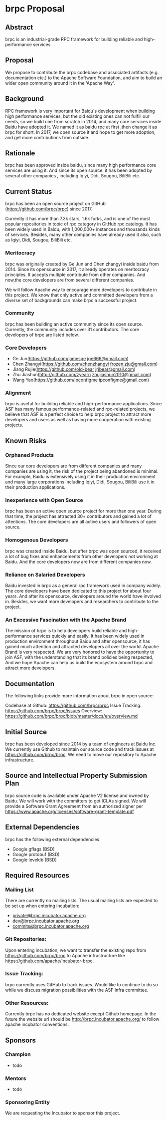 # brpc Proposal

## Abstract

brpc is an industrial-grade RPC framework for building reliable and
high-performance services.

## Proposal

We propose to contribute the brpc codebase and associated artifacts
(e.g. documentation etc.) to the Apache Software Foundation, and aim to
 build an wider open community around it in the 'Apache Way'.


## Background

RPC framework is very important for Baidu's development when building high performance services,
but the old existing ones can not fulfill our needs, so we build one from scratch in 2014,
and many core services inside Baidu have adopted it.
We named it as baidu rpc at first ,then change it as brpc for short.
In 2017, we open source it and hope to get more adoption, and get more contributions from outside.

## Rationale

brpc has been approved inside baidu, since many high performance core services are using it.
And since its open source, it has been adopted by several other companies , including Iqiyi, Didi, Sougou, BiliBili etc.

## Current Status

brpc has been an open source project on GitHub (https://github.com/brpc/brpc) since 2017.

Currently it has more than 7.3k stars, 1.6k forks, and is one of the most popular repositories in topic of rpc category in GitHub rpc catelogy.
It has been widely used in Baidu, with 1,000,000+ instances and thousands kinds of services.
Besides, many other companies have already used it also, such as Iqiyi, Didi, Sougou, BiliBili etc.

### Meritocracy

brpc was originally created by Ge Jun and Chen zhangyi inside baidu from 2014.
Since its opensource in 2017, it already operates on meritocracy principles.
It accepts multiple contribute from other companies.
And now,the core developers are from several different companies.

We will follow Apache way to encourage more developers to contribute in this project.
We know that only active and committed developers from a diverse set of backgrounds
can make brpc a successful project.


### Community

brpc has been building an active community since its open source. Currently,
the community includes over 31 contributors.
The core developers of brpc are listed below.

### Core Developers

* Ge Jun(https://github.com/jamesge jge666@gmail.com)
* Chen Zhangyi(https://github.com/chenzhangyi frozen.zju@gmail.com)
* Jiang Rujie(https://github.com/old-bear jrjbear@gmail.com)
* Zhu Jiashun(http://github.com/zyearn zhujiashun2010@gmail.com)
* Wang Yao(https://github.com/ipconfigme ipconfigme@gmail.com)

### Alignment

brpc is useful for building reliable and high-performance applications.
Since ASF has many famous performance-related and rpc-related projects,
we believe that ASF is a perfect choice to help brpc project to attract
more developers and users as well as having more cooperation with existing projects.

## Known Risks

### Orphaned Products

Since our core developers are from different companies and many companies are using it,
the risk of the project being abandoned is minimal.
For example, Baidu is extensively using it in their production environment
and many large corporations including Iqiyi, Didi, Sougou, BiliBili use it in their production applications.


### Inexperience with Open Source

brpc has been an active open source project for more than one year.
During that time, the project has attracted 30+ contributors and gained a lot of attentions.
The core developers are all active users and followers of open source.

### Homogenous Developers

brpc was created inside Baidu, but after brpc was open sourced, it received a lot of bug fixes and enhancements from other developers not working at Baidu.
And the core developers now are from different companies now.

### Reliance on Salaried Developers

Baidu invested in brpc as a general rpc framework used in company widely.
The core developers have been dedicated to this project for about four years.
And after its opensource, developers around the world have involved in.
Besides, we want more developers and researchers to contribute to the project.

### An Excessive Fascination with the Apache Brand

The mission of brpc is to help developers build reliable and high-performance services quickly and easily.
It has been widely used in production environment throughout Baidu and after opensource, it has gained much attention and attracted developers all over the world.
Apache Brand is very respected. We are very honored to have the opportunity to join ASF, with the understanding that its brand policies being respected,
And we hope Apache can help us build the ecosystem around brpc and attract more developers.


## Documentation

The following links provide more information about brpc in open source:

Codebase at Github: https://github.com/brpc/brpc
Issue Tracking: https://github.com/brpc/brpc/issues
Overview: https://github.com/brpc/brpc/blob/master/docs/en/overview.md

## Initial Source

brpc has been developed since 2014 by a team of engineers at Baidu Inc.
We currently use Github to maintain our source code and track issues at https://github.com/brpc/brpc.
We need to move our repository to Apache infrastructure.

## Source and Intellectual Property Submission Plan

brpc source code is available under Apache V2 license and owned by Baidu.
We will work with the committers to get ICLAs signed. We will provide a Software Grant Agreement from an authorized signer per https://www.apache.org/licenses/software-grant-template.pdf

## External Dependencies

brpc has the following external dependencies.

* Google gflags (BSD)
* Google protobuf (BSD)
* Google leveldb (BSD)

## Required Resources

### Mailing List

There are currently no mailing lists. The usual mailing lists are expected to be set up when entering incubation:

* private@brpc.incubator.apache.org
* dev@brpc.incubator.apache.org
* commits@brpc.incubator.apache.org

### Git Repositories:

Upon entering incubation, we want to transfer the existing repo from https://github.com/brpc/brpc to Apache infrastructure like https://github.com/apache/incubator-brpc.

### Issue Tracking:

brpc currently uses GitHub to track issues. Would like to continue to do so while we discuss migration possibilities with the ASF Infra committee.

### Other Resources:

Currently brpc has no dedicated website except Github homepage. In the future the website url should be http://brpc.incubator.apache.org/ to follow apache incubator conventions.

## Sponsors

### Champion

* todo

### Mentors

* todo

### Sponsoring Entity

We are requesting the Incubator to sponsor this project.


